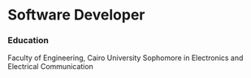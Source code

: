 # Software Developer

### Education
Faculty of Engineering, Cairo University
Sophomore in Electronics and Electrical Communication
